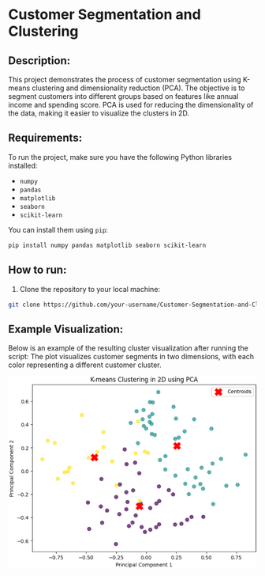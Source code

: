 # Customer Segmentation and Clustering

## Description:
This project demonstrates the process of customer segmentation using K-means clustering and dimensionality reduction (PCA). The objective is to segment customers into different groups based on features like annual income and spending score. PCA is used for reducing the dimensionality of the data, making it easier to visualize the clusters in 2D.

## Requirements:
To run the project, make sure you have the following Python libraries installed:
- `numpy`
- `pandas`
- `matplotlib`
- `seaborn`
- `scikit-learn`

You can install them using `pip`:
```bash
pip install numpy pandas matplotlib seaborn scikit-learn
```

## How to run:
1. Clone the repository to your local machine:
```bash
git clone https://github.com/your-username/Customer-Segmentation-and-Clustering.git
```
## Example Visualization:
Below is an example of the resulting cluster visualization after running the script:
The plot visualizes customer segments in two dimensions, with each color representing a different customer cluster.

![Cluster Visualization](Kmeans-Clustering.png)



